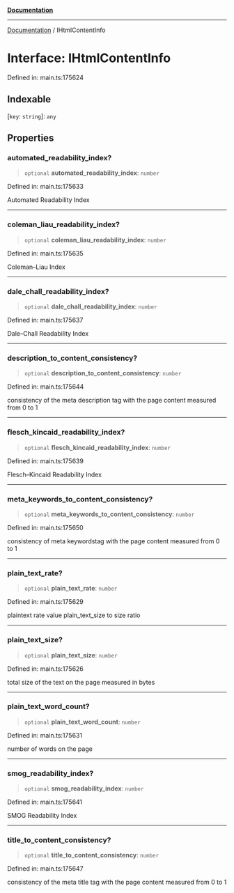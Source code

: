 [**Documentation**](../README.md)

***

[Documentation](../README.md) / IHtmlContentInfo

# Interface: IHtmlContentInfo

Defined in: main.ts:175624

## Indexable

\[`key`: `string`\]: `any`

## Properties

### automated\_readability\_index?

> `optional` **automated\_readability\_index**: `number`

Defined in: main.ts:175633

Automated Readability Index

***

### coleman\_liau\_readability\_index?

> `optional` **coleman\_liau\_readability\_index**: `number`

Defined in: main.ts:175635

Coleman–Liau Index

***

### dale\_chall\_readability\_index?

> `optional` **dale\_chall\_readability\_index**: `number`

Defined in: main.ts:175637

Dale–Chall Readability Index

***

### description\_to\_content\_consistency?

> `optional` **description\_to\_content\_consistency**: `number`

Defined in: main.ts:175644

consistency of the meta description tag with the page content
measured from 0 to 1

***

### flesch\_kincaid\_readability\_index?

> `optional` **flesch\_kincaid\_readability\_index**: `number`

Defined in: main.ts:175639

Flesch–Kincaid Readability Index

***

### meta\_keywords\_to\_content\_consistency?

> `optional` **meta\_keywords\_to\_content\_consistency**: `number`

Defined in: main.ts:175650

consistency of meta keywordstag with the page content
measured from 0 to 1

***

### plain\_text\_rate?

> `optional` **plain\_text\_rate**: `number`

Defined in: main.ts:175629

plaintext rate value
plain_text_size to size ratio

***

### plain\_text\_size?

> `optional` **plain\_text\_size**: `number`

Defined in: main.ts:175626

total size of the text on the page measured in bytes

***

### plain\_text\_word\_count?

> `optional` **plain\_text\_word\_count**: `number`

Defined in: main.ts:175631

number of words on the page

***

### smog\_readability\_index?

> `optional` **smog\_readability\_index**: `number`

Defined in: main.ts:175641

SMOG Readability Index

***

### title\_to\_content\_consistency?

> `optional` **title\_to\_content\_consistency**: `number`

Defined in: main.ts:175647

consistency of the meta title tag with the page content
measured from 0 to 1
